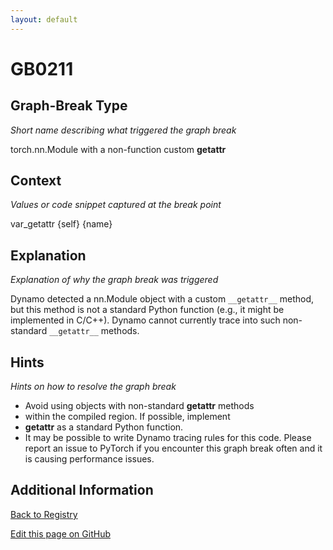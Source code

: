 ```yaml
---
layout: default
---
```

# GB0211

## Graph-Break Type
*Short name describing what triggered the graph break*

torch.nn.Module with a non-function custom __getattr__

## Context
*Values or code snippet captured at the break point*

var_getattr {self} {name}

## Explanation
*Explanation of why the graph break was triggered*

Dynamo detected a nn.Module object with a custom `__getattr__` method, but this method is not a standard Python function (e.g., it might be implemented in C/C++). Dynamo cannot currently trace into such non-standard `__getattr__` methods.

## Hints
*Hints on how to resolve the graph break*

- Avoid using objects with non-standard __getattr__ methods 
- within the compiled region. If possible, implement 
- __getattr__ as a standard Python function.
- It may be possible to write Dynamo tracing rules for this code. Please report an issue to PyTorch if you encounter this graph break often and it is causing performance issues.


## Additional Information

<!-- ADDITIONAL INFORMATION START - Add custom information below this line -->

<!-- ADDITIONAL INFORMATION END -->

[Back to Registry](../index.html)

[Edit this page on GitHub](https://github.com/pytorch-labs/compile-graph-break-site/edit/main/docs/gb/gb0211.md)
